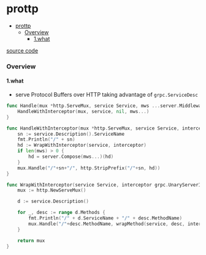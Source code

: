 # prottp


<!-- @import "[TOC]" {cmd="toc" depthFrom=1 depthTo=6 orderedList=false} -->

<!-- code_chunk_output -->

- [prottp](#prottp)
    - [Overview](#overview)
      - [1.what](#1what)

<!-- /code_chunk_output -->


[source code](https://github.com/theplant/prottp)

### Overview

#### 1.what
* serve Protocol Buffers over HTTP taking advantage of `grpc.ServiceDesc`

```go
func Handle(mux *http.ServeMux, service Service, mws ...server.Middleware) {
	HandleWithInterceptor(mux, service, nil, mws...)
}
```
```go
func HandleWithInterceptor(mux *http.ServeMux, service Service, interceptor grpc.UnaryServerInterceptor, mws ...server.Middleware) {
	sn := service.Description().ServiceName
	fmt.Println("/" + sn)
	hd := WrapWithInterceptor(service, interceptor)
	if len(mws) > 0 {
		hd = server.Compose(mws...)(hd)
	}
	mux.Handle("/"+sn+"/", http.StripPrefix("/"+sn, hd))
}
```
```go
func WrapWithInterceptor(service Service, interceptor grpc.UnaryServerInterceptor) http.Handler {
	mux := http.NewServeMux()

	d := service.Description()

	for _, desc := range d.Methods {
		fmt.Println("/" + d.ServiceName + "/" + desc.MethodName)
		mux.Handle("/"+desc.MethodName, wrapMethod(service, desc, interceptor))
	}

	return mux
}
```

